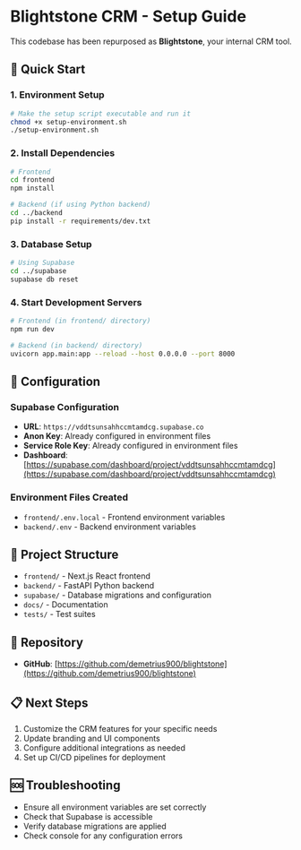 # Blightstone CRM - Setup Guide

This codebase has been repurposed as **Blightstone**, your internal CRM tool.

## 🚀 Quick Start

### 1. Environment Setup
```bash
# Make the setup script executable and run it
chmod +x setup-environment.sh
./setup-environment.sh
```

### 2. Install Dependencies
```bash
# Frontend
cd frontend
npm install

# Backend (if using Python backend)
cd ../backend
pip install -r requirements/dev.txt
```

### 3. Database Setup
```bash
# Using Supabase
cd ../supabase
supabase db reset
```

### 4. Start Development Servers
```bash
# Frontend (in frontend/ directory)
npm run dev

# Backend (in backend/ directory)
uvicorn app.main:app --reload --host 0.0.0.0 --port 8000
```

## 🔧 Configuration

### Supabase Configuration
- **URL**: `https://vddtsunsahhccmtamdcg.supabase.co`
- **Anon Key**: Already configured in environment files
- **Service Role Key**: Already configured in environment files
- **Dashboard**: [https://supabase.com/dashboard/project/vddtsunsahhccmtamdcg](https://supabase.com/dashboard/project/vddtsunsahhccmtamdcg)

### Environment Files Created
- `frontend/.env.local` - Frontend environment variables
- `backend/.env` - Backend environment variables

## 📁 Project Structure
- `frontend/` - Next.js React frontend
- `backend/` - FastAPI Python backend
- `supabase/` - Database migrations and configuration
- `docs/` - Documentation
- `tests/` - Test suites

## 🔗 Repository
- **GitHub**: [https://github.com/demetrius900/blightstone](https://github.com/demetrius900/blightstone)

## 📋 Next Steps
1. Customize the CRM features for your specific needs
2. Update branding and UI components
3. Configure additional integrations as needed
4. Set up CI/CD pipelines for deployment

## 🆘 Troubleshooting
- Ensure all environment variables are set correctly
- Check that Supabase is accessible
- Verify database migrations are applied
- Check console for any configuration errors